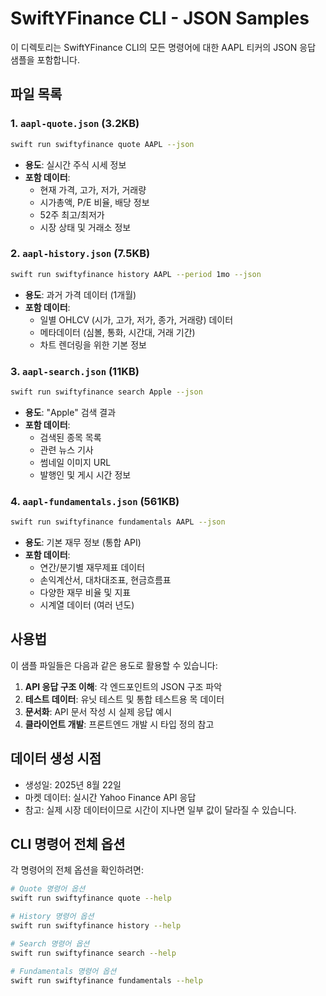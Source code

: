# SwiftYFinance CLI - JSON Samples

이 디렉토리는 SwiftYFinance CLI의 모든 명령어에 대한 AAPL 티커의 JSON 응답 샘플을 포함합니다.

## 파일 목록

### 1. `aapl-quote.json` (3.2KB)
```bash
swift run swiftyfinance quote AAPL --json
```
- **용도**: 실시간 주식 시세 정보
- **포함 데이터**:
  - 현재 가격, 고가, 저가, 거래량
  - 시가총액, P/E 비율, 배당 정보
  - 52주 최고/최저가
  - 시장 상태 및 거래소 정보

### 2. `aapl-history.json` (7.5KB)
```bash
swift run swiftyfinance history AAPL --period 1mo --json
```
- **용도**: 과거 가격 데이터 (1개월)
- **포함 데이터**:
  - 일별 OHLCV (시가, 고가, 저가, 종가, 거래량) 데이터
  - 메타데이터 (심볼, 통화, 시간대, 거래 기간)
  - 차트 렌더링을 위한 기본 정보

### 3. `aapl-search.json` (11KB)
```bash
swift run swiftyfinance search Apple --json
```
- **용도**: "Apple" 검색 결과
- **포함 데이터**:
  - 검색된 종목 목록
  - 관련 뉴스 기사
  - 썸네일 이미지 URL
  - 발행인 및 게시 시간 정보

### 4. `aapl-fundamentals.json` (561KB)
```bash
swift run swiftyfinance fundamentals AAPL --json
```
- **용도**: 기본 재무 정보 (통합 API)
- **포함 데이터**:
  - 연간/분기별 재무제표 데이터
  - 손익계산서, 대차대조표, 현금흐름표
  - 다양한 재무 비율 및 지표
  - 시계열 데이터 (여러 년도)

## 사용법

이 샘플 파일들은 다음과 같은 용도로 활용할 수 있습니다:

1. **API 응답 구조 이해**: 각 엔드포인트의 JSON 구조 파악
2. **테스트 데이터**: 유닛 테스트 및 통합 테스트용 목 데이터
3. **문서화**: API 문서 작성 시 실제 응답 예시
4. **클라이언트 개발**: 프론트엔드 개발 시 타입 정의 참고

## 데이터 생성 시점

- 생성일: 2025년 8월 22일
- 마켓 데이터: 실시간 Yahoo Finance API 응답
- 참고: 실제 시장 데이터이므로 시간이 지나면 일부 값이 달라질 수 있습니다.

## CLI 명령어 전체 옵션

각 명령어의 전체 옵션을 확인하려면:

```bash
# Quote 명령어 옵션
swift run swiftyfinance quote --help

# History 명령어 옵션  
swift run swiftyfinance history --help

# Search 명령어 옵션
swift run swiftyfinance search --help

# Fundamentals 명령어 옵션
swift run swiftyfinance fundamentals --help
```